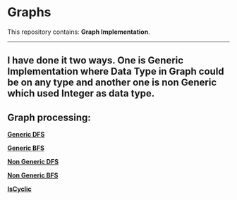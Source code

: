 # Graphs
This repository contains: **Graph Implementation**. 
___
I have done it two ways. One is Generic Implementation where Data Type in Graph could be on any type and another one is non Generic which used Integer as data type.
---
## Graph processing:

[**Generic DFS**](https://github.com/vggaur41522/Graphs/tree/master/src/GenericGraph)


[**Generic BFS**](https://github.com/vggaur41522/Graphs/tree/master/src/GenericGraph)


[**Non Generic DFS**](https://github.com/vggaur41522/Graphs/tree/master/src/GenericGraph)


[**Non Generic BFS**](https://github.com/vggaur41522/Graphs/tree/master/src/GenericGraph)


[**IsCyclic**](https://github.com/vggaur41522/Graphs/tree/master/src/GenericGraph)

